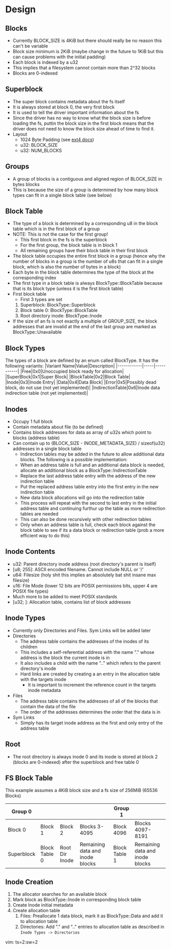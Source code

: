 # Design
## Blocks
  - Currently BLOCK_SIZE is 4KiB but there should really be no reason this can't be variable
  - Block size minimum is 2KiB (maybe change in the future to 1KiB but this can cause problems with the initial padding)
  - Each block is indexed by a u32
  - This implies that a filesystem cannot contain more than 2^32 blocks
  - Blocks are 0-indexed

## Superblock
  - The super block contains metadata about the fs itself
  - It is always stored at block 0, the very first block
  - It is used to tell the driver important information about the fs
  - Since the driver has no way to know what the block size is before loading the fs, puttin the block size in the first block means that the driver does not need to know the block size ahead of time to find it.
  - Layout
    - 1024 Byte Padding (see [ext4 docs](https://ext4.wiki.kernel.org/index.php/Ext4_Disk_Layout#Layout))
    - u32: BLOCK_SIZE
    - u32: NUM_BLOCKS

## Groups
  - A group of blocks is a contiguous and aligned region of BLOCK_SIZE in bytes blocks
  - This is because the size of a group is determined by how many block types can fit in a single block table (see below)

## Block Table
  - The type of a block is determined by a corresponding u8 in the block table which is in the first block of a group
  - NOTE: This is not the case for the first group!
    - This first block in the fs is the superblock
    - For the first group, the block table is in block 1
    - All remaining groups have their block table in their first block
  - The block table occupies the entire first block in a group (hence why the number of blocks in a group is the number of u8s that can fit in a single block, which is also the number of bytes in a block)
  - Each byte in the block table determines the type of the block at the corresponding index
  - The first type in a block table is always BlockType::BlockTable because that is its block type (unless it is the first block table)
  - First block table
    - First 3 types are set
    1. Superblock: BlockType::Superblock
    2. Block table 0: BlockType::BlockTable
    3. Root directory inode: BlockType::Inode
  - If the size of an fs is not exactly a multiple of GROUP_SIZE, the block addresses that are invalid at the end of the last group are marked as BlockType::Unavailable

## Block Types
The types of a block are defined by an enum called BlockType. It has the following variants:
|Variant Name|Value|Description|
|------------|-----|-----------|
|Free|0x0|Unoccupied block ready for allocation|
|SuperBlock|0x1|Super Block|
|BlockTable|0x2|Block Table|
|Inode|0x3|Inode Entry|
|Data|0x4|Data Block|
|Error|0x5|Possibly dead block, do not use (not yet implemented)|
|IndirectionTable|0x6|Inode data indirection table (not yet implemented)|

## Inodes
  - Occupy 1 full block
  - Contain metadata about file (to be defined)
  - Contains block addresses for data as array of u32s which point to blocks (address table)
  - Can contain up to (BLOCK_SIZE - INODE_METADATA_SIZE) / sizeof(u32) addresses in a single block table
    - Indirection tables may be added in the future to allow additional data blocks. The following is a possible implementation:
    - When an address table is full and an additional data block is needed, allocate an additional block as a BlockType::IndirectionTable
    - Replace the last address table entry with the address of the new indirection table
    - Put the replaced address table entry into the first entry in the new indirection table
    - New data block allocations will go into the redirection table
    - This process will repeat with the second to last entry in the initial address table and continuing furthur up the table as more redirection tables are needed
    - This can also be done recursively with other redirection tables
    - Only when an address table is full, check each block against the block table to see if its a data block or redirection table (prob a more efficient way to do this)

## Inode Contents
  - u32: Parent directory inode address (root directory's parent is itself)
  - \[u8; 255\]: ASCII encoded filename. Cannot include NULL or '/'
  - u64: Filesize (holy shit this implies an absolutely bat shit insane max filesize)
  - u16: File Mode (lower 12 bits are POSIX permissions bits, upper 4 are POSIX file types)
  - Much more to be added to meet POSIX standards
  - \[u32; <remaining space>\]: Allocation table, contains list of block addresses

## Inode Types
  - Currently only Directories and Files. Sym Links will be added later
  - Directories
    - The address table contains the addresses of the inodes of its children
    - This includes a self-referential address with the name "." whose address is the block the current inode is in
    - It also includes a child with the name ".." which refers to the parent directory's inode
    - Hard links are created by creating a an entry in the allocation table with the targets inode
      - It is important to increment the reference count in the targets inode metadata
  - Files
    - The address table contains the addresses of all of the blocks that contain the data of the file
    - The order of the addresses determines the order that the data is in
  - Sym Links
    - Simply has its target inode address as the first and only entry of the address table

## Root
  - The root directory is always inode 0 and its inode is stored at block 2 (blocks are 0-indexed) after the superblock and free table 0

## FS Block Table
  This example assumes a 4KiB block size and a fs size of 256MiB (65536 Blocks)

  |Group 0   |             |              |                               |Group 1      |                               |
  |----------|-------------|--------------|-------------------------------|-------------|-------------------------------|
  |Block 0   |Block 1      |Block 2       |Blocks 3-4095                  |Block 4096   |Blocks 4097-8191               |
  |Superblock|Block Table 0|Root Dir Inode|Remaining data and inode blocks|Block Table 1|Remaining data and inode blocks|

## Inode Creation
  1. The allocator searches for an available block
  2. Mark block as BlockType::Inode in corresponding block table
  3. Create Inode initial metadata
  4. Create allocation table
     1. Files: Preallocate 1 data block, mark it as BlockType::Data and add it to allocation table
     2. Directories: Add "." and ".." entries to allocation table as described in `Inode Types -> Directories`

vim: ts=2:sw=2
